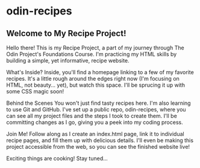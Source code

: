 # odin-recipes
## Welcome to My Recipe Project!
Hello there! This is my Recipe Project, a part of my journey through The Odin Project's Foundations Course. I'm practicing my HTML skills by building a simple, yet informative, recipe website.

What's Inside?
Inside, you'll find a homepage linking to a few of my favorite recipes. It's a little rough around the edges right now (I'm focusing on HTML, not beauty... yet), but watch this space. I'll be sprucing it up with some CSS magic soon!

Behind the Scenes
You won't just find tasty recipes here. I'm also learning to use Git and GitHub. I've set up a public repo, odin-recipes, where you can see all my project files and the steps I took to create them. I'll be committing changes as I go, giving you a peek into my coding process.

Join Me!
Follow along as I create an index.html page, link it to individual recipe pages, and fill them up with delicious details. I'll even be making this project accessible from the web, so you can see the finished website live!

Exciting things are cooking! Stay tuned...